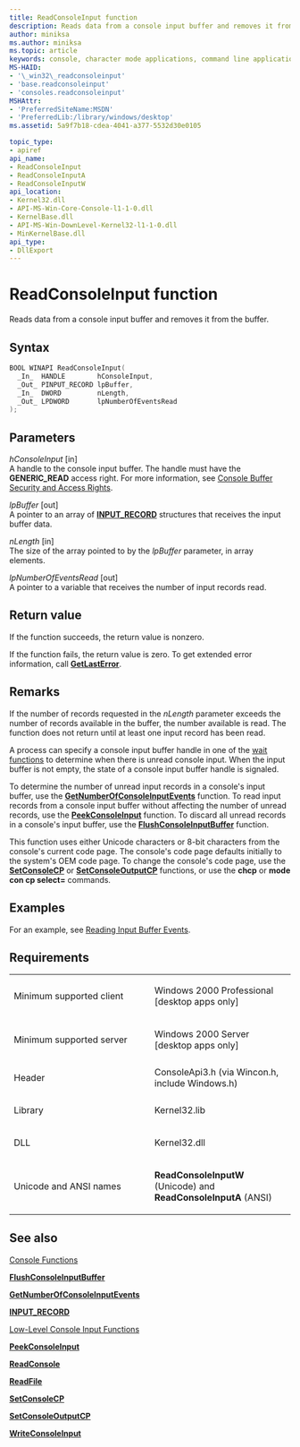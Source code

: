 ```yaml
---
title: ReadConsoleInput function
description: Reads data from a console input buffer and removes it from the buffer.
author: miniksa
ms.author: miniksa
ms.topic: article
keywords: console, character mode applications, command line applications, terminal applications, console api
MS-HAID:
- '\_win32\_readconsoleinput'
- 'base.readconsoleinput'
- 'consoles.readconsoleinput'
MSHAttr:
- 'PreferredSiteName:MSDN'
- 'PreferredLib:/library/windows/desktop'
ms.assetid: 5a9f7b18-cdea-4041-a377-5532d30e0105

topic_type:
- apiref
api_name:
- ReadConsoleInput
- ReadConsoleInputA
- ReadConsoleInputW
api_location:
- Kernel32.dll
- API-MS-Win-Core-Console-l1-1-0.dll
- KernelBase.dll
- API-MS-Win-DownLevel-Kernel32-l1-1-0.dll
- MinKernelBase.dll
api_type:
- DllExport
---
```


# ReadConsoleInput function


Reads data from a console input buffer and removes it from the buffer.

Syntax
------

```C
BOOL WINAPI ReadConsoleInput(
  _In_  HANDLE        hConsoleInput,
  _Out_ PINPUT_RECORD lpBuffer,
  _In_  DWORD         nLength,
  _Out_ LPDWORD       lpNumberOfEventsRead
);
```

Parameters
----------

*hConsoleInput* \[in\]  
A handle to the console input buffer. The handle must have the **GENERIC\_READ** access right. For more information, see [Console Buffer Security and Access Rights](console-buffer-security-and-access-rights.md).

*lpBuffer* \[out\]  
A pointer to an array of [**INPUT\_RECORD**](input-record-str.md) structures that receives the input buffer data.

*nLength* \[in\]  
The size of the array pointed to by the *lpBuffer* parameter, in array elements.

*lpNumberOfEventsRead* \[out\]  
A pointer to a variable that receives the number of input records read.

Return value
------------

If the function succeeds, the return value is nonzero.

If the function fails, the return value is zero. To get extended error information, call [**GetLastError**](https://msdn.microsoft.com/library/windows/desktop/ms679360).

Remarks
-------

If the number of records requested in the *nLength* parameter exceeds the number of records available in the buffer, the number available is read. The function does not return until at least one input record has been read.

A process can specify a console input buffer handle in one of the [wait functions](https://msdn.microsoft.com/library/windows/desktop/ms687069) to determine when there is unread console input. When the input buffer is not empty, the state of a console input buffer handle is signaled.

To determine the number of unread input records in a console's input buffer, use the [**GetNumberOfConsoleInputEvents**](getnumberofconsoleinputevents.md) function. To read input records from a console input buffer without affecting the number of unread records, use the [**PeekConsoleInput**](peekconsoleinput.md) function. To discard all unread records in a console's input buffer, use the [**FlushConsoleInputBuffer**](flushconsoleinputbuffer.md) function.

This function uses either Unicode characters or 8-bit characters from the console's current code page. The console's code page defaults initially to the system's OEM code page. To change the console's code page, use the [**SetConsoleCP**](setconsolecp.md) or [**SetConsoleOutputCP**](setconsoleoutputcp.md) functions, or use the **chcp** or **mode con cp select=** commands.

Examples
--------

For an example, see [Reading Input Buffer Events](reading-input-buffer-events.md).

Requirements
------------

<table>
<colgroup>
<col width="50%" />
<col width="50%" />
</colgroup>
<tbody>
<tr class="odd">
<td><p>Minimum supported client</p></td>
<td><p>Windows 2000 Professional [desktop apps only]</p></td>
</tr>
<tr class="even">
<td><p>Minimum supported server</p></td>
<td><p>Windows 2000 Server [desktop apps only]</p></td>
</tr>
<tr class="odd">
<td><p>Header</p></td>
<td>ConsoleApi3.h (via Wincon.h, include Windows.h)</td>
</tr>
<tr class="even">
<td><p>Library</p></td>
<td>Kernel32.lib</td>
</tr>
<tr class="odd">
<td><p>DLL</p></td>
<td>Kernel32.dll</td>
</tr>
<tr class="even">
<td><p>Unicode and ANSI names</p></td>
<td><p><strong>ReadConsoleInputW</strong> (Unicode) and <strong>ReadConsoleInputA</strong> (ANSI)</p></td>
</tr>
<tr class="odd">
</tr>
<tr class="even">
</tr>
<tr class="odd">
</tr>
<tr class="even">
</tr>
</tbody>
</table>

## <span id="see_also"></span>See also


[Console Functions](console-functions.md)

[**FlushConsoleInputBuffer**](flushconsoleinputbuffer.md)

[**GetNumberOfConsoleInputEvents**](getnumberofconsoleinputevents.md)

[**INPUT\_RECORD**](input-record-str.md)

[Low-Level Console Input Functions](low-level-console-input-functions.md)

[**PeekConsoleInput**](peekconsoleinput.md)

[**ReadConsole**](readconsole.md)

[**ReadFile**](https://msdn.microsoft.com/library/windows/desktop/aa365467)

[**SetConsoleCP**](setconsolecp.md)

[**SetConsoleOutputCP**](setconsoleoutputcp.md)

[**WriteConsoleInput**](writeconsoleinput.md)

 

 




